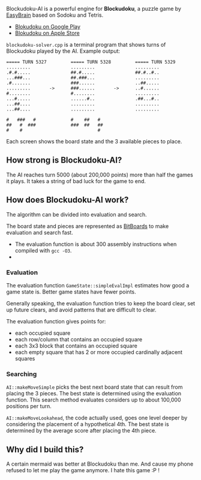 Blockudoku-AI is a powerful engine for **Blockudoku**, a puzzle game by [EasyBrain](https://easybrain.com/) based on Sodoku and Tetris.
- [Blokudoku on Google Play](https://play.google.com/store/apps/details?id=com.easybrain.block.puzzle.games)
- [Blokudoku on Apple Store](https://apps.apple.com/us/app/blockudoku-block-puzzle-game/id1452227871)

`blockudoku-solver.cpp` is a terminal program that shows turns of Blockudoku played by the AI. Example output:
```
===== TURN 5327         ===== TURN 5328         ===== TURN 5329
.........               .........               .........
.#.#.....               ##.#.....               ##.#..#..
...###...               ##.###...               .........
.#.......               ###......               ..##.....
.........       ->      ###......       ->      ..#......
#........               #........               .........
...#.....               ......#..               .##...#..
...##....               .........               .........
...##....               .........               .........

#   ###   #             #    ##   #
##   #  ###             ###  ##   ##
#    #                            #
```
Each screen shows the board state and the 3 available pieces to place.

## How strong is Blockudoku-AI?
The AI reaches turn 5000 (about 200,000 points) more than half the games it plays. It takes a string of bad luck for the game to end.

## How does Blockudoku-AI work?
The algorithm can be divided into evaluation and search. 

The board state and pieces are represented as [BitBoards](https://en.wikipedia.org/wiki/Bitboard) to make evaluation and search fast. 
- The evaluation function is about 300 assembly instructions when compiled with `gcc -O3`.
- 

### Evaluation
The evaluation function `GameState::simpleEvalImpl` estimates how good a game state is. Better game states have fewer points.

Generally speaking, the evaluation function tries to keep the board clear, set up future clears, and avoid patterns that are difficult to clear.

The evaluation function gives points for:
   - each occupied square
   - each row/column that contains an occupied square
   - each 3x3 block that contains an occupied square
   - each empty square that has 2 or more occupied cardinally adjacent squares

### Searching
`AI::makeMoveSimple` picks the best next board state that can result from placing the 3 pieces. The best state is determined using the evaluation function. This search method evaluates considers up to about 100,000 positions per turn.

`AI::makeMoveLookahead`, the code actually used, goes one level deeper by considering the placement of a hypothetical 4th. The best state is determined by the average score after placing the 4th piece.

## Why did I build this?
A certain mermaid was better at Blockudoku than me. And cause my phone refused to let me play the game anymore. I hate this game :P !
